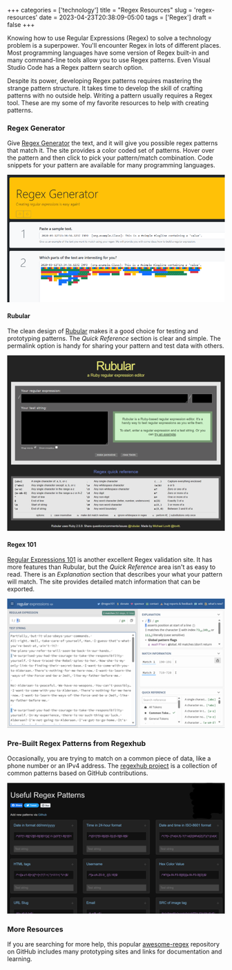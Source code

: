 +++
categories = ['technology']
title = "Regex Resources"
slug = 'regex-resources'
date = 2023-04-23T20:38:09-05:00
tags = ['Regex']
draft = false
+++

Knowing how to use Regular Expressions (Regex) to solve a technology problem is a superpower.
You'll encounter Regex in lots of different places.
Most programming languages have some version of Regex built-in and many command-line tools allow you to use Regex patterns.
Even Visual Studio Code has a Regex pattern search option.


Despite its power, developing Regex patterns requires mastering the strange pattern structure.
It takes time to develop the skill of crafting patterns with no outside help.
Writing a pattern usually requires a Regex tool.
These are my some of my favorite resources to help with creating patterns.

### Regex Generator

Give [Regex Generator](https://regex-generator.olafneumann.org/) the text, and it will give you possible regex patterns that match it.
The site provides a color coded set of patterns.
Hover over the pattern and then click to pick your pattern/match combination.
Code snippets for your pattern are available for many programming languages.

![Regex Generator First Steps](./regex-generator-first-steps.png)

#### Rubular

The clean design of [Rubular](https://rubular.com/) makes it a good choice for testing and prototyping patterns.
The _Quick Reference_ section is clear and simple.
The permalink option is handy for sharing your pattern and test data with others.

![Rubular.com site](./rubular_site.png)

#### Regex 101

[Regular Expressions 101](https://regex101.com/) is another excellent Regex validation site.
It has more features than Rubular, but the _Quick Reference_ area isn't as easy to read.
There is an _Explanation_ section that describes your what your pattern will match.
The site provides detailed match information that can be exported.

![Regex 101](./regex101_with_test_data.png)

### Pre-Built Regex Patterns from Regexhub

Occasionally, you are trying to match on a common piece of data, like a phone number or an IPv4 address.
The [regexhub project](https://projects.lukehaas.me/regexhub/) is a collection of common patterns based on GitHub contributions.

![regexhub site image](./regex_patterns_site.png)

### More Resources

If you are searching for more help, this popular [awesome-regex](https://github.com/aloisdg/awesome-regex) repository on GitHub includes many prototyping sites and links for documentation and learning. 

